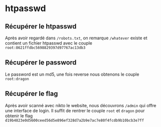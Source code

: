 # htpasswd

## Récupérer le htpasswd

Après avoir regardé dans `/robots.txt`, on remarque `/whatever` existe et contient un fichier htpasswd avec le couple `root:8621ffdbc5698829397d97767ac13db3`

## Récupérer le password

Le password est un md5, une fois reverse nous obtenons le couple `root:dragon`

## Récupérer le flag

Après avoir scanné avec nikto le website, nous découvrons `/admin` qui offre une interface de login.
Il suffit de rentrer le couple `root` et `dragon` pour obtenir le flag `d19b4823e0d5600ceed56d5e896ef328d7a2b9e7ac7e80f4fcdb9b10bcb3e7ff`

